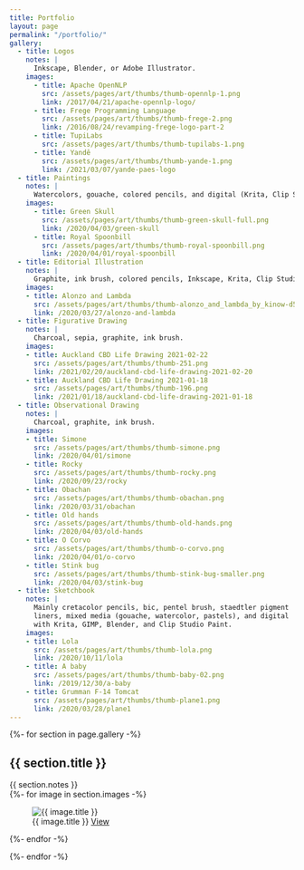 ```yaml
---
title: Portfolio
layout: page
permalink: "/portfolio/"
gallery:
  - title: Logos
    notes: |
      Inkscape, Blender, or Adobe Illustrator.
    images:
      - title: Apache OpenNLP
        src: /assets/pages/art/thumbs/thumb-opennlp-1.png
        link: /2017/04/21/apache-opennlp-logo/
      - title: Frege Programming Language
        src: /assets/pages/art/thumbs/thumb-frege-2.png
        link: /2016/08/24/revamping-frege-logo-part-2
      - title: TupiLabs
        src: /assets/pages/art/thumbs/thumb-tupilabs-1.png
      - title: Yandê
        src: /assets/pages/art/thumbs/thumb-yande-1.png
        link: /2021/03/07/yande-paes-logo
  - title: Paintings
    notes: |
      Watercolors, gouache, colored pencils, and digital (Krita, Clip Studio Paint).
    images:
      - title: Green Skull
        src: /assets/pages/art/thumbs/thumb-green-skull-full.png
        link: /2020/04/03/green-skull
      - title: Royal Spoonbill
        src: /assets/pages/art/thumbs/thumb-royal-spoonbill.png
        link: /2020/04/01/royal-spoonbill
  - title: Editorial Illustration
    notes: |
      Graphite, ink brush, colored pencils, Inkscape, Krita, Clip Studio Paint
    images:
    - title: Alonzo and Lambda
      src: /assets/pages/art/thumbs/thumb-alonzo_and_lambda_by_kinow-d5tqvau.png
      link: /2020/03/27/alonzo-and-lambda
  - title: Figurative Drawing
    notes: |
      Charcoal, sepia, graphite, ink brush.
    images:
    - title: Auckland CBD Life Drawing 2021-02-22
      src: /assets/pages/art/thumbs/thumb-251.png
      link: /2021/02/20/auckland-cbd-life-drawing-2021-02-20
    - title: Auckland CBD Life Drawing 2021-01-18
      src: /assets/pages/art/thumbs/thumb-196.png
      link: /2021/01/18/auckland-cbd-life-drawing-2021-01-18
  - title: Observational Drawing
    notes: |
      Charcoal, graphite, ink brush.
    images:
    - title: Simone
      src: /assets/pages/art/thumbs/thumb-simone.png
      link: /2020/04/01/simone
    - title: Rocky
      src: /assets/pages/art/thumbs/thumb-rocky.png
      link: /2020/09/23/rocky
    - title: Obachan
      src: /assets/pages/art/thumbs/thumb-obachan.png
      link: /2020/03/31/obachan
    - title: Old hands
      src: /assets/pages/art/thumbs/thumb-old-hands.png
      link: /2020/04/03/old-hands
    - title: O Corvo
      src: /assets/pages/art/thumbs/thumb-o-corvo.png
      link: /2020/04/01/o-corvo
    - title: Stink bug
      src: /assets/pages/art/thumbs/thumb-stink-bug-smaller.png
      link: /2020/04/03/stink-bug
  - title: Sketchbook
    notes: |
      Mainly cretacolor pencils, bic, pentel brush, staedtler pigment
      liners, mixed media (gouache, watercolor, pastels), and digital
      with Krita, GIMP, Blender, and Clip Studio Paint.
    images:
    - title: Lola
      src: /assets/pages/art/thumbs/thumb-lola.png
      link: /2020/10/11/lola
    - title: A baby
      src: /assets/pages/art/thumbs/thumb-baby-02.png
      link: /2019/12/30/a-baby
    - title: Grumman F-14 Tomcat
      src: /assets/pages/art/thumbs/thumb-plane1.png
      link: /2020/03/28/plane1
---
```


{%- for section in page.gallery -%}

## {{ section.title }}

<div class="note">{{ section.notes }}</div>

<div class="gallery">
  {%- for image in section.images -%}
  <figure>
    <img src="{{ image.src | relative_url }}" alt="{{ image.title }}">
    <figcaption>
      <span class="title">{{ image.title }}</span>
      <a href="{{ image.link | relative_url }}">View</a>
    </figcaption>
  </figure>
  {%- endfor -%}
</div>

{%- endfor -%}
